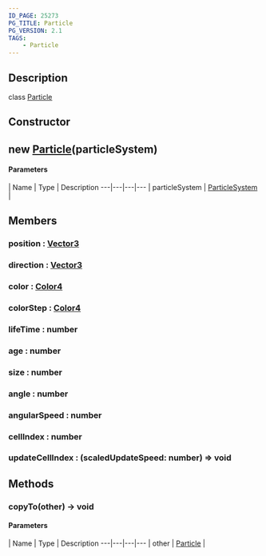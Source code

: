```yaml
---
ID_PAGE: 25273
PG_TITLE: Particle
PG_VERSION: 2.1
TAGS:
    - Particle
---
```

## Description

class [Particle](/classes/3.1/Particle)



## Constructor

## new [Particle](/classes/3.1/Particle)(particleSystem)



#### Parameters
 | Name | Type | Description
---|---|---|---
 | particleSystem | [ParticleSystem](/classes/3.1/ParticleSystem) | 

## Members

### position : [Vector3](/classes/3.1/Vector3)



### direction : [Vector3](/classes/3.1/Vector3)



### color : [Color4](/classes/3.1/Color4)



### colorStep : [Color4](/classes/3.1/Color4)



### lifeTime : number



### age : number



### size : number



### angle : number



### angularSpeed : number



### cellIndex : number



### updateCellIndex : (scaledUpdateSpeed: number) =&gt; void



## Methods

### copyTo(other) &rarr; void



#### Parameters
 | Name | Type | Description
---|---|---|---
 | other | [Particle](/classes/3.1/Particle) | 

